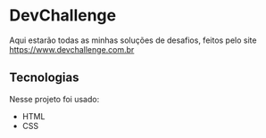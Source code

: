 # DevChallenge

Aqui estarão todas as minhas soluções de desafios, feitos pelo site https://www.devchallenge.com.br 

## Tecnologias

Nesse projeto foi usado:
- HTML
- CSS

